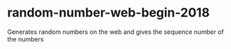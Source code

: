 # random-number-web-begin-2018
Generates random numbers on the web and gives the sequence number of the numbers
